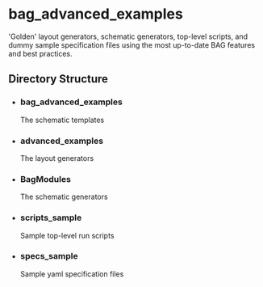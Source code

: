 # bag_advanced_examples
'Golden' layout generators, schematic generators, top-level scripts, and dummy sample specification files using the most up-to-date BAG features and best practices.

## Directory Structure
- ### bag_advanced_examples
   
   The schematic templates

- ### advanced_examples

   The layout generators

- ### BagModules

   The schematic generators

- ### scripts_sample

   Sample top-level run scripts

- ### specs_sample

   Sample yaml specification files

